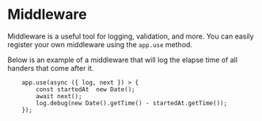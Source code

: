 # Middleware


Middleware is a useful tool for logging, validation, and more. You can easily register your own middleware using the `app.use` method.

Below is an example of a middleware that will log the elapse time of all handers that come after it.

```
    app.use(async ({ log, next }) > {
        const startedAt  new Date();
        await next();
        log.debug(new Date().getTime() - startedAt.getTime());
    });
```